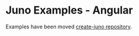 # Juno Examples - Angular

Examples have been moved [create-juno repository](https://github.com/junobuild/create-juno).
